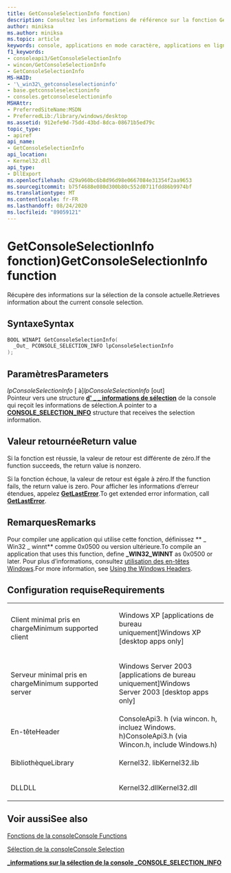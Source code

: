 ```yaml
---
title: GetConsoleSelectionInfo fonction)
description: Consultez les informations de référence sur la fonction GetConsoleSelectionInfo, qui récupère des informations sur la sélection de la console actuelle.
author: miniksa
ms.author: miniksa
ms.topic: article
keywords: console, applications en mode caractère, applications en ligne de commande, applications Terminal Server, API de console
f1_keywords:
- consoleapi3/GetConsoleSelectionInfo
- wincon/GetConsoleSelectionInfo
- GetConsoleSelectionInfo
MS-HAID:
- '\_win32\_getconsoleselectioninfo'
- base.getconsoleselectioninfo
- consoles.getconsoleselectioninfo
MSHAttr:
- PreferredSiteName:MSDN
- PreferredLib:/library/windows/desktop
ms.assetid: 912efe9d-75dd-43bd-8dca-08671b5ed79c
topic_type:
- apiref
api_name:
- GetConsoleSelectionInfo
api_location:
- Kernel32.dll
api_type:
- DllExport
ms.openlocfilehash: d29a960bc6b8d96d98e0667084e31354f2aa9653
ms.sourcegitcommit: b75f4688e080d300b80c552d0711fdd86b9974bf
ms.translationtype: MT
ms.contentlocale: fr-FR
ms.lasthandoff: 08/24/2020
ms.locfileid: "89059121"
---
```

# <a name="getconsoleselectioninfo-function"></a><span data-ttu-id="517ce-104">GetConsoleSelectionInfo fonction)</span><span class="sxs-lookup"><span data-stu-id="517ce-104">GetConsoleSelectionInfo function</span></span>


<span data-ttu-id="517ce-105">Récupère des informations sur la sélection de la console actuelle.</span><span class="sxs-lookup"><span data-stu-id="517ce-105">Retrieves information about the current console selection.</span></span>

<a name="syntax"></a><span data-ttu-id="517ce-106">Syntaxe</span><span class="sxs-lookup"><span data-stu-id="517ce-106">Syntax</span></span>
------

```C
BOOL WINAPI GetConsoleSelectionInfo(
  _Out_ PCONSOLE_SELECTION_INFO lpConsoleSelectionInfo
);
```

<a name="parameters"></a><span data-ttu-id="517ce-107">Paramètres</span><span class="sxs-lookup"><span data-stu-id="517ce-107">Parameters</span></span>
----------

<span data-ttu-id="517ce-108">*lpConsoleSelectionInfo* \[ à\]</span><span class="sxs-lookup"><span data-stu-id="517ce-108">*lpConsoleSelectionInfo* \[out\]</span></span>  
<span data-ttu-id="517ce-109">Pointeur vers une structure [**d' \_ \_ informations de sélection**](console-selection-info-str.md) de la console qui reçoit les informations de sélection.</span><span class="sxs-lookup"><span data-stu-id="517ce-109">A pointer to a [**CONSOLE\_SELECTION\_INFO**](console-selection-info-str.md) structure that receives the selection information.</span></span>

<a name="return-value"></a><span data-ttu-id="517ce-110">Valeur retournée</span><span class="sxs-lookup"><span data-stu-id="517ce-110">Return value</span></span>
------------

<span data-ttu-id="517ce-111">Si la fonction est réussie, la valeur de retour est différente de zéro.</span><span class="sxs-lookup"><span data-stu-id="517ce-111">If the function succeeds, the return value is nonzero.</span></span>

<span data-ttu-id="517ce-112">Si la fonction échoue, la valeur de retour est égale à zéro.</span><span class="sxs-lookup"><span data-stu-id="517ce-112">If the function fails, the return value is zero.</span></span> <span data-ttu-id="517ce-113">Pour afficher les informations d’erreur étendues, appelez [**GetLastError**](https://msdn.microsoft.com/library/windows/desktop/ms679360).</span><span class="sxs-lookup"><span data-stu-id="517ce-113">To get extended error information, call [**GetLastError**](https://msdn.microsoft.com/library/windows/desktop/ms679360).</span></span>

<a name="remarks"></a><span data-ttu-id="517ce-114">Remarques</span><span class="sxs-lookup"><span data-stu-id="517ce-114">Remarks</span></span>
-------

<span data-ttu-id="517ce-115">Pour compiler une application qui utilise cette fonction, définissez \*\* \_ Win32 \_ winnt\*\* comme 0x0500 ou version ultérieure.</span><span class="sxs-lookup"><span data-stu-id="517ce-115">To compile an application that uses this function, define **\_WIN32\_WINNT** as 0x0500 or later.</span></span> <span data-ttu-id="517ce-116">Pour plus d’informations, consultez [utilisation des en-têtes Windows](https://msdn.microsoft.com/library/windows/desktop/aa383745).</span><span class="sxs-lookup"><span data-stu-id="517ce-116">For more information, see [Using the Windows Headers](https://msdn.microsoft.com/library/windows/desktop/aa383745).</span></span>

<a name="requirements"></a><span data-ttu-id="517ce-117">Configuration requise</span><span class="sxs-lookup"><span data-stu-id="517ce-117">Requirements</span></span>
------------

<table>
<colgroup>
<col width="50%" />
<col width="50%" />
</colgroup>
<tbody>
<tr class="odd">
<td><p><span data-ttu-id="517ce-118">Client minimal pris en charge</span><span class="sxs-lookup"><span data-stu-id="517ce-118">Minimum supported client</span></span></p></td>
<td><p><span data-ttu-id="517ce-119">Windows XP [applications de bureau uniquement]</span><span class="sxs-lookup"><span data-stu-id="517ce-119">Windows XP [desktop apps only]</span></span></p></td>
</tr>
<tr class="even">
<td><p><span data-ttu-id="517ce-120">Serveur minimal pris en charge</span><span class="sxs-lookup"><span data-stu-id="517ce-120">Minimum supported server</span></span></p></td>
<td><p><span data-ttu-id="517ce-121">Windows Server 2003 [applications de bureau uniquement]</span><span class="sxs-lookup"><span data-stu-id="517ce-121">Windows Server 2003 [desktop apps only]</span></span></p></td>
</tr>
<tr class="odd">
<td><p><span data-ttu-id="517ce-122">En-tête</span><span class="sxs-lookup"><span data-stu-id="517ce-122">Header</span></span></p></td>
<td><span data-ttu-id="517ce-123">ConsoleApi3. h (via wincon. h, incluez Windows. h)</span><span class="sxs-lookup"><span data-stu-id="517ce-123">ConsoleApi3.h (via Wincon.h, include Windows.h)</span></span></td>
</tr>
<tr class="even">
<td><p><span data-ttu-id="517ce-124">Bibliothèque</span><span class="sxs-lookup"><span data-stu-id="517ce-124">Library</span></span></p></td>
<td><span data-ttu-id="517ce-125">Kernel32. lib</span><span class="sxs-lookup"><span data-stu-id="517ce-125">Kernel32.lib</span></span></td>
</tr>
<tr class="odd">
<td><p><span data-ttu-id="517ce-126">DLL</span><span class="sxs-lookup"><span data-stu-id="517ce-126">DLL</span></span></p></td>
<td><span data-ttu-id="517ce-127">Kernel32.dll</span><span class="sxs-lookup"><span data-stu-id="517ce-127">Kernel32.dll</span></span></td>
</tr>
<tr class="even">
</tr>
<tr class="odd">
</tr>
<tr class="even">
</tr>
</tbody>
</table>

## <a name="span-idsee_alsospansee-also"></a><span data-ttu-id="517ce-128"><span id="see_also"></span>Voir aussi</span><span class="sxs-lookup"><span data-stu-id="517ce-128"><span id="see_also"></span>See also</span></span>


[<span data-ttu-id="517ce-129">Fonctions de la console</span><span class="sxs-lookup"><span data-stu-id="517ce-129">Console Functions</span></span>](console-functions.md)

[<span data-ttu-id="517ce-130">Sélection de la console</span><span class="sxs-lookup"><span data-stu-id="517ce-130">Console Selection</span></span>](console-selection.md)

[<span data-ttu-id="517ce-131">**\_informations sur la sélection de la console \_**</span><span class="sxs-lookup"><span data-stu-id="517ce-131">**CONSOLE\_SELECTION\_INFO**</span></span>](console-selection-info-str.md)

 

 




